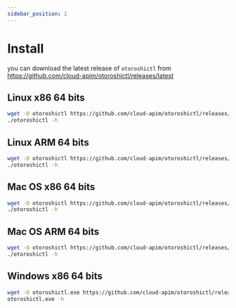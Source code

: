 ```yaml
---
sidebar_position: 2
---
```


# Install

you can download the latest release of `otoroshictl` from https://github.com/cloud-apim/otoroshictl/releases/latest


## Linux x86 64 bits

```sh
wget -O otoroshictl https://github.com/cloud-apim/otoroshictl/releases/download/0.0.2/otoroshictl-linux-amd64
./otoroshictl -h
```

## Linux ARM 64 bits

```sh
wget -O otoroshictl https://github.com/cloud-apim/otoroshictl/releases/download/0.0.2/otoroshictl-linux-arm64
./otoroshictl -h
```

## Mac OS x86 64 bits

```sh
wget -O otoroshictl https://github.com/cloud-apim/otoroshictl/releases/download/0.0.2/otoroshictl-darwin-amd64
./otoroshictl -h
```

## Mac OS ARM 64 bits

```sh
wget -O otoroshictl https://github.com/cloud-apim/otoroshictl/releases/download/0.0.2/otoroshictl-darmin-arm64
./otoroshictl -h
```

## Windows x86 64 bits

```sh
wget -O otoroshictl.exe https://github.com/cloud-apim/otoroshictl/releases/download/0.0.2/otoroshictl-amd64.exe
otoroshictl.exe -h
```